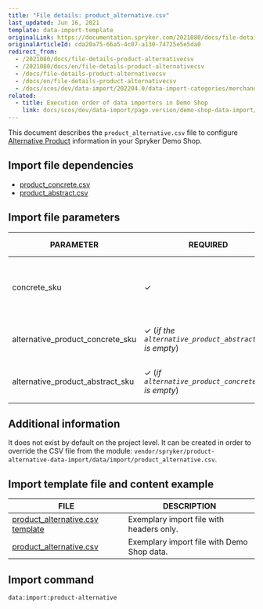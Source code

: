 ```yaml
---
title: "File details: product_alternative.csv"
last_updated: Jun 16, 2021
template: data-import-template
originalLink: https://documentation.spryker.com/2021080/docs/file-details-product-alternativecsv
originalArticleId: cda20a75-66a5-4c07-a130-74725e5e5da0
redirect_from:
  - /2021080/docs/file-details-product-alternativecsv
  - /2021080/docs/en/file-details-product-alternativecsv
  - /docs/file-details-product-alternativecsv
  - /docs/en/file-details-product-alternativecsv
  - /docs/scos/dev/data-import/202204.0/data-import-categories/merchandising-setup/product-merchandising/file-details-product-alternative.csv.html
related:
  - title: Execution order of data importers in Demo Shop
    link: docs/scos/dev/data-import/page.version/demo-shop-data-import/execution-order-of-data-importers-in-demo-shop.html
---
```


This document describes the `product_alternative.csv` file to configure [Alternative Product](/docs/pbc/all/product-information-management/{{page.version}}/base-shop/feature-overviews/alternative-products-feature-overview.html) information in your Spryker Demo Shop.

## Import file dependencies

* [product_concrete.csv](/docs/pbc/all/product-information-management/{{page.version}}/base-shop/import-and-export-data/products-data-import/file-details-product-concrete.csv.html)
* [product_abstract.csv](/docs/pbc/all/product-information-management/{{page.version}}/base-shop/import-and-export-data/products-data-import/file-details-product-abstract.csv.html)


## Import file parameters

| PARAMETER | REQUIRED | TYPE | REQUIREMENTS OR COMMENTS | DESCRIPTION |
| --- | --- | --- | --- | --- |
| concrete_sku | &check; | String |N/A* | SKU of the concrete product to which this alternative is applied. |
| alternative_product_concrete_sku | &check; (*if the `alternative_product_abstract_sku` is empty*) | String |  | SKU of the alternative concrete product. |
| alternative_product_abstract_sku | &check; (*if `alternative_product_concrete_sku` is empty*) | String |  | SKU of the alternative abstract product. |



## Additional information

It does not exist by default on the project level. It can be created in order to override the CSV file from the module: `vendor/spryker/product-alternative-data-import/data/import/product_alternative.csv`.

## Import template file and content example

| FILE | DESCRIPTION |
| --- | --- |
| [product_alternative.csv template](https://spryker.s3.eu-central-1.amazonaws.com/docs/Developer+Guide/Back-End/Data+Manipulation/Data+Ingestion/Data+Import/Data+Import+Categories/Merchandising+Setup/Product+Merchandising/Template+product_alternative.csv) | Exemplary import file with headers only. |
| [product_alternative.csv](https://spryker.s3.eu-central-1.amazonaws.com/docs/Developer+Guide/Back-End/Data+Manipulation/Data+Ingestion/Data+Import/Data+Import+Categories/Merchandising+Setup/Product+Merchandising/product_alternative.csv) | Exemplary import file with Demo Shop data. |

## Import command

```bash
data:import:product-alternative
```
